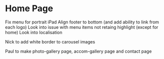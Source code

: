 Home Page
=========
Fix menu for portrait iPad
Align footer to bottom (and add ability to link from each logo)
Look into issue with menu items not retaing highlight (except for home)
Look into localisation

Nick to add white border to carousel images

Paul to make photo-gallery page, accom-gallery page and contact page